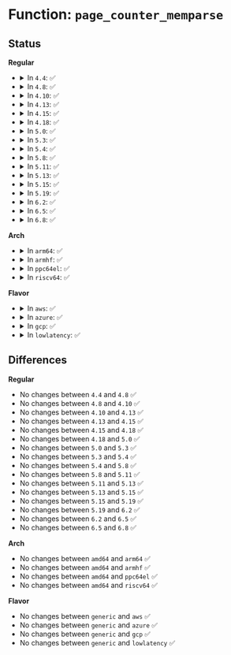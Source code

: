 # Function: <code>page_counter_memparse</code>

## Status
<b>Regular</b>
<ul>
<li>
<details>
<summary>In <code>4.4</code>: ✅</summary>

```c
int page_counter_memparse(const char *buf, const char *max, long unsigned int *nr_pages);
```

**Collision:** Unique Global

**Inline:** No

**Transformation:** False

**Instances:**

```
In mm/page_counter.c (ffffffff811f9480)
Location: mm/page_counter.c:175
Inline: False
Direct callers:
  - mm/memcontrol.c:memory_low_write
  - mm/memcontrol.c:memory_high_write
  - mm/memcontrol.c:__mem_cgroup_usage_register_event
  - mm/memcontrol.c:memory_max_write
  - mm/memcontrol.c:mem_cgroup_write
  - mm/hugetlb_cgroup.c:hugetlb_cgroup_write
  - net/ipv4/tcp_memcontrol.c:tcp_cgroup_write
```
**Symbols:**

```
ffffffff811f9480-ffffffff811f9510: page_counter_memparse (STB_GLOBAL)
```
</details>
</li>
<li>
<details>
<summary>In <code>4.8</code>: ✅</summary>

```c
int page_counter_memparse(const char *buf, const char *max, long unsigned int *nr_pages);
```

**Collision:** Unique Global

**Inline:** No

**Transformation:** False

**Instances:**

```
In mm/page_counter.c (ffffffff8121d000)
Location: mm/page_counter.c:175
Inline: False
Direct callers:
  - mm/memcontrol.c:swap_max_write
  - mm/memcontrol.c:memory_max_write
  - mm/memcontrol.c:memory_high_write
  - mm/memcontrol.c:memory_low_write
  - mm/memcontrol.c:__mem_cgroup_usage_register_event
  - mm/memcontrol.c:mem_cgroup_write
  - mm/hugetlb_cgroup.c:hugetlb_cgroup_write
```
**Symbols:**

```
ffffffff8121d000-ffffffff8121d090: page_counter_memparse (STB_GLOBAL)
```
</details>
</li>
<li>
<details>
<summary>In <code>4.10</code>: ✅</summary>

```c
int page_counter_memparse(const char *buf, const char *max, long unsigned int *nr_pages);
```

**Collision:** Unique Global

**Inline:** No

**Transformation:** False

**Instances:**

```
In mm/page_counter.c (ffffffff8122f600)
Location: mm/page_counter.c:175
Inline: False
Direct callers:
  - mm/memcontrol.c:swap_max_write
  - mm/memcontrol.c:memory_max_write
  - mm/memcontrol.c:memory_high_write
  - mm/memcontrol.c:memory_low_write
  - mm/memcontrol.c:__mem_cgroup_usage_register_event
  - mm/memcontrol.c:mem_cgroup_write
  - mm/hugetlb_cgroup.c:hugetlb_cgroup_write
```
**Symbols:**

```
ffffffff8122f600-ffffffff8122f690: page_counter_memparse (STB_GLOBAL)
```
</details>
</li>
<li>
<details>
<summary>In <code>4.13</code>: ✅</summary>

```c
int page_counter_memparse(const char *buf, const char *max, long unsigned int *nr_pages);
```

**Collision:** Unique Global

**Inline:** No

**Transformation:** False

**Instances:**

```
In mm/page_counter.c (ffffffff8123ae50)
Location: mm/page_counter.c:175
Inline: False
Direct callers:
  - mm/memcontrol.c:swap_max_write
  - mm/memcontrol.c:memory_max_write
  - mm/memcontrol.c:memory_high_write
  - mm/memcontrol.c:memory_low_write
  - mm/memcontrol.c:__mem_cgroup_usage_register_event
  - mm/memcontrol.c:mem_cgroup_write
  - mm/hugetlb_cgroup.c:hugetlb_cgroup_write
```
**Symbols:**

```
ffffffff8123ae50-ffffffff8123aee2: page_counter_memparse (STB_GLOBAL)
```
</details>
</li>
<li>
<details>
<summary>In <code>4.15</code>: ✅</summary>

```c
int page_counter_memparse(const char *buf, const char *max, long unsigned int *nr_pages);
```

**Collision:** Unique Global

**Inline:** No

**Transformation:** False

**Instances:**

```
In mm/page_counter.c (ffffffff8125a6e0)
Location: mm/page_counter.c:176
Inline: False
Direct callers:
  - mm/memcontrol.c:swap_max_write
  - mm/memcontrol.c:memory_max_write
  - mm/memcontrol.c:memory_high_write
  - mm/memcontrol.c:memory_low_write
  - mm/memcontrol.c:__mem_cgroup_usage_register_event
  - mm/memcontrol.c:mem_cgroup_write
  - mm/hugetlb_cgroup.c:hugetlb_cgroup_write
```
**Symbols:**

```
ffffffff8125a6e0-ffffffff8125a772: page_counter_memparse (STB_GLOBAL)
```
</details>
</li>
<li>
<details>
<summary>In <code>4.18</code>: ✅</summary>

```c
int page_counter_memparse(const char *buf, const char *max, long unsigned int *nr_pages);
```

**Collision:** Unique Global

**Inline:** No

**Transformation:** False

**Instances:**

```
In mm/page_counter.c (ffffffff8127e570)
Location: mm/page_counter.c:248
Inline: False
Direct callers:
  - mm/memcontrol.c:swap_max_write
  - mm/memcontrol.c:memory_max_write
  - mm/memcontrol.c:memory_high_write
  - mm/memcontrol.c:memory_low_write
  - mm/memcontrol.c:memory_min_write
  - mm/memcontrol.c:__mem_cgroup_usage_register_event
  - mm/memcontrol.c:mem_cgroup_write
  - mm/hugetlb_cgroup.c:hugetlb_cgroup_write
```
**Symbols:**

```
ffffffff8127e570-ffffffff8127e600: page_counter_memparse (STB_GLOBAL)
```
</details>
</li>
<li>
<details>
<summary>In <code>5.0</code>: ✅</summary>

```c
int page_counter_memparse(const char *buf, const char *max, long unsigned int *nr_pages);
```

**Collision:** Unique Global

**Inline:** No

**Transformation:** False

**Instances:**

```
In mm/page_counter.c (ffffffff81292c70)
Location: mm/page_counter.c:248
Inline: False
Direct callers:
  - mm/memcontrol.c:swap_max_write
  - mm/memcontrol.c:memory_max_write
  - mm/memcontrol.c:memory_high_write
  - mm/memcontrol.c:memory_low_write
  - mm/memcontrol.c:memory_min_write
  - mm/memcontrol.c:__mem_cgroup_usage_register_event
  - mm/memcontrol.c:mem_cgroup_write
  - mm/hugetlb_cgroup.c:hugetlb_cgroup_write
```
**Symbols:**

```
ffffffff81292c70-ffffffff81292d00: page_counter_memparse (STB_GLOBAL)
```
</details>
</li>
<li>
<details>
<summary>In <code>5.3</code>: ✅</summary>

```c
int page_counter_memparse(const char *buf, const char *max, long unsigned int *nr_pages);
```

**Collision:** Unique Global

**Inline:** No

**Transformation:** False

**Instances:**

```
In mm/page_counter.c (ffffffff812ad600)
Location: mm/page_counter.c:248
Inline: False
Direct callers:
  - mm/memcontrol.c:swap_max_write
  - mm/memcontrol.c:memory_max_write
  - mm/memcontrol.c:memory_high_write
  - mm/memcontrol.c:memory_low_write
  - mm/memcontrol.c:memory_min_write
  - mm/memcontrol.c:__mem_cgroup_usage_register_event
  - mm/memcontrol.c:mem_cgroup_write
  - mm/hugetlb_cgroup.c:hugetlb_cgroup_write
```
**Symbols:**

```
ffffffff812ad600-ffffffff812ad690: page_counter_memparse (STB_GLOBAL)
```
</details>
</li>
<li>
<details>
<summary>In <code>5.4</code>: ✅</summary>

```c
int page_counter_memparse(const char *buf, const char *max, long unsigned int *nr_pages);
```

**Collision:** Unique Global

**Inline:** No

**Transformation:** False

**Instances:**

```
In mm/page_counter.c (ffffffff812bf150)
Location: mm/page_counter.c:248
Inline: False
Direct callers:
  - mm/memcontrol.c:swap_max_write
  - mm/memcontrol.c:memory_max_write
  - mm/memcontrol.c:memory_high_write
  - mm/memcontrol.c:memory_low_write
  - mm/memcontrol.c:memory_min_write
  - mm/memcontrol.c:__mem_cgroup_usage_register_event
  - mm/memcontrol.c:mem_cgroup_write
  - mm/hugetlb_cgroup.c:hugetlb_cgroup_write
```
**Symbols:**

```
ffffffff812bf150-ffffffff812bf1e0: page_counter_memparse (STB_GLOBAL)
```
</details>
</li>
<li>
<details>
<summary>In <code>5.8</code>: ✅</summary>

```c
int page_counter_memparse(const char *buf, const char *max, long unsigned int *nr_pages);
```

**Collision:** Unique Global

**Inline:** No

**Transformation:** False

**Instances:**

```
In mm/page_counter.c (ffffffff812f4470)
Location: mm/page_counter.c:244
Inline: False
Direct callers:
  - mm/memcontrol.c:swap_max_write
  - mm/memcontrol.c:swap_high_write
  - mm/memcontrol.c:memory_max_write
  - mm/memcontrol.c:memory_high_write
  - mm/memcontrol.c:memory_low_write
  - mm/memcontrol.c:memory_min_write
  - mm/memcontrol.c:__mem_cgroup_usage_register_event
  - mm/memcontrol.c:mem_cgroup_write
```
**Symbols:**

```
ffffffff812f4470-ffffffff812f4500: page_counter_memparse (STB_GLOBAL)
```
</details>
</li>
<li>
<details>
<summary>In <code>5.11</code>: ✅</summary>

```c
int page_counter_memparse(const char *buf, const char *max, long unsigned int *nr_pages);
```

**Collision:** Unique Global

**Inline:** No

**Transformation:** False

**Instances:**

```
In mm/page_counter.c (ffffffff812ffd60)
Location: mm/page_counter.c:244
Inline: False
Direct callers:
  - mm/memcontrol.c:swap_max_write
  - mm/memcontrol.c:swap_high_write
  - mm/memcontrol.c:memory_max_write
  - mm/memcontrol.c:memory_high_write
  - mm/memcontrol.c:memory_low_write
  - mm/memcontrol.c:memory_min_write
  - mm/memcontrol.c:__mem_cgroup_usage_register_event
  - mm/memcontrol.c:mem_cgroup_write
```
**Symbols:**

```
ffffffff812ffd60-ffffffff812ffdf0: page_counter_memparse (STB_GLOBAL)
```
</details>
</li>
<li>
<details>
<summary>In <code>5.13</code>: ✅</summary>

```c
int page_counter_memparse(const char *buf, const char *max, long unsigned int *nr_pages);
```

**Collision:** Unique Global

**Inline:** No

**Transformation:** False

**Instances:**

```
In mm/page_counter.c (ffffffff81306a00)
Location: mm/page_counter.c:248
Inline: False
Direct callers:
  - mm/memcontrol.c:swap_max_write
  - mm/memcontrol.c:swap_high_write
  - mm/memcontrol.c:memory_max_write
  - mm/memcontrol.c:memory_high_write
  - mm/memcontrol.c:memory_low_write
  - mm/memcontrol.c:memory_min_write
  - mm/memcontrol.c:__mem_cgroup_usage_register_event
  - mm/memcontrol.c:mem_cgroup_write
```
**Symbols:**

```
ffffffff81306a00-ffffffff81306a90: page_counter_memparse (STB_GLOBAL)
```
</details>
</li>
<li>
<details>
<summary>In <code>5.15</code>: ✅</summary>

```c
int page_counter_memparse(const char *buf, const char *max, long unsigned int *nr_pages);
```

**Collision:** Unique Global

**Inline:** No

**Transformation:** False

**Instances:**

```
In mm/page_counter.c (ffffffff81350850)
Location: mm/page_counter.c:248
Inline: False
Direct callers:
  - mm/memcontrol.c:swap_max_write
  - mm/memcontrol.c:swap_high_write
  - mm/memcontrol.c:memory_max_write
  - mm/memcontrol.c:memory_high_write
  - mm/memcontrol.c:memory_low_write
  - mm/memcontrol.c:memory_min_write
  - mm/memcontrol.c:__mem_cgroup_usage_register_event
  - mm/memcontrol.c:mem_cgroup_write
```
**Symbols:**

```
ffffffff81350850-ffffffff813508e0: page_counter_memparse (STB_GLOBAL)
```
</details>
</li>
<li>
<details>
<summary>In <code>5.19</code>: ✅</summary>

```c
int page_counter_memparse(const char *buf, const char *max, long unsigned int *nr_pages);
```

**Collision:** Unique Global

**Inline:** No

**Transformation:** False

**Instances:**

```
In mm/page_counter.c (ffffffff813c8bc0)
Location: mm/page_counter.c:247
Inline: False
Direct callers:
  - mm/memcontrol.c:zswap_max_write
  - mm/memcontrol.c:swap_max_write
  - mm/memcontrol.c:swap_high_write
  - mm/memcontrol.c:memory_reclaim
  - mm/memcontrol.c:memory_max_write
  - mm/memcontrol.c:memory_high_write
  - mm/memcontrol.c:memory_low_write
  - mm/memcontrol.c:memory_min_write
  - mm/memcontrol.c:__mem_cgroup_usage_register_event
  - mm/memcontrol.c:mem_cgroup_write
```
**Symbols:**

```
ffffffff813c8bc0-ffffffff813c8c62: page_counter_memparse (STB_GLOBAL)
```
</details>
</li>
<li>
<details>
<summary>In <code>6.2</code>: ✅</summary>

```c
int page_counter_memparse(const char *buf, const char *max, long unsigned int *nr_pages);
```

**Collision:** Unique Global

**Inline:** No

**Transformation:** False

**Instances:**

```
In mm/page_counter.c (ffffffff8144d300)
Location: mm/page_counter.c:246
Inline: False
Direct callers:
  - mm/memcontrol.c:zswap_max_write
  - mm/memcontrol.c:swap_max_write
  - mm/memcontrol.c:swap_high_write
  - mm/memcontrol.c:memory_reclaim
  - mm/memcontrol.c:memory_max_write
  - mm/memcontrol.c:memory_high_write
  - mm/memcontrol.c:memory_low_write
  - mm/memcontrol.c:memory_min_write
  - mm/memcontrol.c:__mem_cgroup_usage_register_event
  - mm/memcontrol.c:mem_cgroup_write
```
**Symbols:**

```
ffffffff8144d300-ffffffff8144d3a2: page_counter_memparse (STB_GLOBAL)
```
</details>
</li>
<li>
<details>
<summary>In <code>6.5</code>: ✅</summary>

```c
int page_counter_memparse(const char *buf, const char *max, long unsigned int *nr_pages);
```

**Collision:** Unique Global

**Inline:** No

**Transformation:** False

**Instances:**

```
In mm/page_counter.c (ffffffff81482bc0)
Location: mm/page_counter.c:246
Inline: False
Direct callers:
  - mm/memcontrol.c:zswap_max_write
  - mm/memcontrol.c:swap_max_write
  - mm/memcontrol.c:swap_high_write
  - mm/memcontrol.c:memory_reclaim
  - mm/memcontrol.c:memory_max_write
  - mm/memcontrol.c:memory_high_write
  - mm/memcontrol.c:memory_low_write
  - mm/memcontrol.c:memory_min_write
  - mm/memcontrol.c:__mem_cgroup_usage_register_event
  - mm/memcontrol.c:mem_cgroup_write
```
**Symbols:**

```
ffffffff81482bc0-ffffffff81482c64: page_counter_memparse (STB_GLOBAL)
```
</details>
</li>
<li>
<details>
<summary>In <code>6.8</code>: ✅</summary>

```c
int page_counter_memparse(const char *buf, const char *max, long unsigned int *nr_pages);
```

**Collision:** Unique Global

**Inline:** No

**Transformation:** False

**Instances:**

```
In mm/page_counter.c (ffffffff814b1f40)
Location: mm/page_counter.c:246
Inline: False
Direct callers:
  - mm/memcontrol.c:zswap_max_write
  - mm/memcontrol.c:swap_max_write
  - mm/memcontrol.c:swap_high_write
  - mm/memcontrol.c:memory_reclaim
  - mm/memcontrol.c:memory_max_write
  - mm/memcontrol.c:memory_high_write
  - mm/memcontrol.c:memory_low_write
  - mm/memcontrol.c:memory_min_write
  - mm/memcontrol.c:__mem_cgroup_usage_register_event
  - mm/memcontrol.c:mem_cgroup_write
```
**Symbols:**

```
ffffffff814b1f40-ffffffff814b1fe4: page_counter_memparse (STB_GLOBAL)
```
</details>
</li>
</ul>
<b>Arch</b>
<ul>
<li>
<details>
<summary>In <code>arm64</code>: ✅</summary>

```c
int page_counter_memparse(const char *buf, const char *max, long unsigned int *nr_pages);
```

**Collision:** Unique Global

**Inline:** No

**Transformation:** False

**Instances:**

```
In mm/page_counter.c (ffff800010360df0)
Location: mm/page_counter.c:248
Inline: False
Direct callers:
  - mm/memcontrol.c:swap_max_write
  - mm/memcontrol.c:memory_max_write
  - mm/memcontrol.c:memory_high_write
  - mm/memcontrol.c:memory_low_write
  - mm/memcontrol.c:memory_min_write
  - mm/memcontrol.c:__mem_cgroup_usage_register_event
  - mm/memcontrol.c:mem_cgroup_write
  - mm/hugetlb_cgroup.c:hugetlb_cgroup_write
```
**Symbols:**

```
ffff800010360df0-ffff800010360ea0: page_counter_memparse (STB_GLOBAL)
```
</details>
</li>
<li>
<details>
<summary>In <code>armhf</code>: ✅</summary>

```c
int page_counter_memparse(const char *buf, const char *max, long unsigned int *nr_pages);
```

**Collision:** Unique Global

**Inline:** No

**Transformation:** False

**Instances:**

```
In mm/page_counter.c (c05534f0)
Location: mm/page_counter.c:248
Inline: False
Direct callers:
  - mm/memcontrol.c:swap_max_write
  - mm/memcontrol.c:memory_max_write
  - mm/memcontrol.c:memory_high_write
  - mm/memcontrol.c:memory_low_write
  - mm/memcontrol.c:memory_min_write
  - mm/memcontrol.c:__mem_cgroup_usage_register_event
  - mm/memcontrol.c:mem_cgroup_write
```
**Symbols:**

```
c05534f0-c05535ac: page_counter_memparse (STB_GLOBAL)
```
</details>
</li>
<li>
<details>
<summary>In <code>ppc64el</code>: ✅</summary>

```c
int page_counter_memparse(const char *buf, const char *max, long unsigned int *nr_pages);
```

**Collision:** Unique Global

**Inline:** No

**Transformation:** False

**Instances:**

```
In mm/page_counter.c (c00000000044c060)
Location: mm/page_counter.c:248
Inline: False
Direct callers:
  - mm/memcontrol.c:swap_max_write
  - mm/memcontrol.c:memory_max_write
  - mm/memcontrol.c:memory_high_write
  - mm/memcontrol.c:memory_low_write
  - mm/memcontrol.c:memory_min_write
  - mm/memcontrol.c:__mem_cgroup_usage_register_event
  - mm/memcontrol.c:mem_cgroup_write
  - mm/hugetlb_cgroup.c:hugetlb_cgroup_write
```
**Symbols:**

```
c00000000044c060-c00000000044c2b4: page_counter_memparse (STB_GLOBAL)
```
</details>
</li>
<li>
<details>
<summary>In <code>riscv64</code>: ✅</summary>

```c
int page_counter_memparse(const char *buf, const char *max, long unsigned int *nr_pages);
```

**Collision:** Unique Global

**Inline:** No

**Transformation:** False

**Instances:**

```
In mm/page_counter.c (ffffffe000240576)
Location: mm/page_counter.c:248
Inline: False
Direct callers:
  - mm/memcontrol.c:swap_max_write
  - mm/memcontrol.c:memory_max_write
  - mm/memcontrol.c:memory_high_write
  - mm/memcontrol.c:memory_low_write
  - mm/memcontrol.c:memory_min_write
  - mm/memcontrol.c:__mem_cgroup_usage_register_event
  - mm/memcontrol.c:mem_cgroup_write
  - mm/hugetlb_cgroup.c:hugetlb_cgroup_write
```
**Symbols:**

```
ffffffe000240576-ffffffe0002405f4: page_counter_memparse (STB_GLOBAL)
```
</details>
</li>
</ul>
<b>Flavor</b>
<ul>
<li>
<details>
<summary>In <code>aws</code>: ✅</summary>

```c
int page_counter_memparse(const char *buf, const char *max, long unsigned int *nr_pages);
```

**Collision:** Unique Global

**Inline:** No

**Transformation:** False

**Instances:**

```
In mm/page_counter.c (ffffffff812b7730)
Location: mm/page_counter.c:248
Inline: False
Direct callers:
  - mm/memcontrol.c:swap_max_write
  - mm/memcontrol.c:memory_max_write
  - mm/memcontrol.c:memory_high_write
  - mm/memcontrol.c:memory_low_write
  - mm/memcontrol.c:memory_min_write
  - mm/memcontrol.c:__mem_cgroup_usage_register_event
  - mm/memcontrol.c:mem_cgroup_write
  - mm/hugetlb_cgroup.c:hugetlb_cgroup_write
```
**Symbols:**

```
ffffffff812b7730-ffffffff812b77c0: page_counter_memparse (STB_GLOBAL)
```
</details>
</li>
<li>
<details>
<summary>In <code>azure</code>: ✅</summary>

```c
int page_counter_memparse(const char *buf, const char *max, long unsigned int *nr_pages);
```

**Collision:** Unique Global

**Inline:** No

**Transformation:** False

**Instances:**

```
In mm/page_counter.c (ffffffff812a8900)
Location: mm/page_counter.c:248
Inline: False
Direct callers:
  - mm/memcontrol.c:swap_max_write
  - mm/memcontrol.c:memory_max_write
  - mm/memcontrol.c:memory_high_write
  - mm/memcontrol.c:memory_low_write
  - mm/memcontrol.c:memory_min_write
  - mm/memcontrol.c:__mem_cgroup_usage_register_event
  - mm/memcontrol.c:mem_cgroup_write
  - mm/hugetlb_cgroup.c:hugetlb_cgroup_write
```
**Symbols:**

```
ffffffff812a8900-ffffffff812a8990: page_counter_memparse (STB_GLOBAL)
```
</details>
</li>
<li>
<details>
<summary>In <code>gcp</code>: ✅</summary>

```c
int page_counter_memparse(const char *buf, const char *max, long unsigned int *nr_pages);
```

**Collision:** Unique Global

**Inline:** No

**Transformation:** False

**Instances:**

```
In mm/page_counter.c (ffffffff812b5540)
Location: mm/page_counter.c:248
Inline: False
Direct callers:
  - mm/memcontrol.c:swap_max_write
  - mm/memcontrol.c:memory_max_write
  - mm/memcontrol.c:memory_high_write
  - mm/memcontrol.c:memory_low_write
  - mm/memcontrol.c:memory_min_write
  - mm/memcontrol.c:__mem_cgroup_usage_register_event
  - mm/memcontrol.c:mem_cgroup_write
  - mm/hugetlb_cgroup.c:hugetlb_cgroup_write
```
**Symbols:**

```
ffffffff812b5540-ffffffff812b55d0: page_counter_memparse (STB_GLOBAL)
```
</details>
</li>
<li>
<details>
<summary>In <code>lowlatency</code>: ✅</summary>

```c
int page_counter_memparse(const char *buf, const char *max, long unsigned int *nr_pages);
```

**Collision:** Unique Global

**Inline:** No

**Transformation:** False

**Instances:**

```
In mm/page_counter.c (ffffffff812c5a60)
Location: mm/page_counter.c:248
Inline: False
Direct callers:
  - mm/memcontrol.c:swap_max_write
  - mm/memcontrol.c:memory_max_write
  - mm/memcontrol.c:memory_high_write
  - mm/memcontrol.c:memory_low_write
  - mm/memcontrol.c:memory_min_write
  - mm/memcontrol.c:__mem_cgroup_usage_register_event
  - mm/memcontrol.c:mem_cgroup_write
  - mm/hugetlb_cgroup.c:hugetlb_cgroup_write
```
**Symbols:**

```
ffffffff812c5a60-ffffffff812c5af0: page_counter_memparse (STB_GLOBAL)
```
</details>
</li>
</ul>

## Differences
<b>Regular</b>
<ul>
<li>
No changes between <code>4.4</code> and <code>4.8</code> ✅
</li>
<li>
No changes between <code>4.8</code> and <code>4.10</code> ✅
</li>
<li>
No changes between <code>4.10</code> and <code>4.13</code> ✅
</li>
<li>
No changes between <code>4.13</code> and <code>4.15</code> ✅
</li>
<li>
No changes between <code>4.15</code> and <code>4.18</code> ✅
</li>
<li>
No changes between <code>4.18</code> and <code>5.0</code> ✅
</li>
<li>
No changes between <code>5.0</code> and <code>5.3</code> ✅
</li>
<li>
No changes between <code>5.3</code> and <code>5.4</code> ✅
</li>
<li>
No changes between <code>5.4</code> and <code>5.8</code> ✅
</li>
<li>
No changes between <code>5.8</code> and <code>5.11</code> ✅
</li>
<li>
No changes between <code>5.11</code> and <code>5.13</code> ✅
</li>
<li>
No changes between <code>5.13</code> and <code>5.15</code> ✅
</li>
<li>
No changes between <code>5.15</code> and <code>5.19</code> ✅
</li>
<li>
No changes between <code>5.19</code> and <code>6.2</code> ✅
</li>
<li>
No changes between <code>6.2</code> and <code>6.5</code> ✅
</li>
<li>
No changes between <code>6.5</code> and <code>6.8</code> ✅
</li>
</ul>
<b>Arch</b>
<ul>
<li>
No changes between <code>amd64</code> and <code>arm64</code> ✅
</li>
<li>
No changes between <code>amd64</code> and <code>armhf</code> ✅
</li>
<li>
No changes between <code>amd64</code> and <code>ppc64el</code> ✅
</li>
<li>
No changes between <code>amd64</code> and <code>riscv64</code> ✅
</li>
</ul>
<b>Flavor</b>
<ul>
<li>
No changes between <code>generic</code> and <code>aws</code> ✅
</li>
<li>
No changes between <code>generic</code> and <code>azure</code> ✅
</li>
<li>
No changes between <code>generic</code> and <code>gcp</code> ✅
</li>
<li>
No changes between <code>generic</code> and <code>lowlatency</code> ✅
</li>
</ul>
